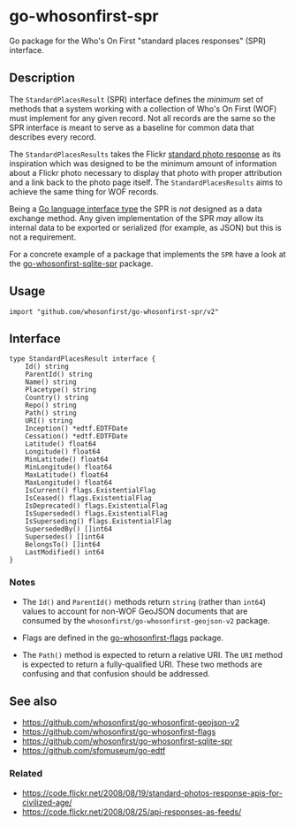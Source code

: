 # go-whosonfirst-spr

Go package for the Who's On First "standard places responses" (SPR) interface.

## Description

The `StandardPlacesResult` (SPR) interface defines the _minimum_ set of methods that a system working with a collection of Who's On First (WOF) must implement for any given record. Not all records are the same so the SPR interface is meant to serve as a baseline for common data that describes every record.

The `StandardPlacesResults` takes the Flickr [standard photo response](https://code.flickr.net/2008/08/19/standard-photos-response-apis-for-civilized-age) as its inspiration which was designed to be the minimum amount of information about a Flickr photo necessary to display that photo with proper attribution and a link back to the photo page itself. The `StandardPlacesResults` aims to achieve the same thing for WOF records.

Being a [Go language interface type](https://www.alexedwards.net/blog/interfaces-explained) the SPR is _not_ designed as a data exchange method. Any given implementation of the SPR _may_ allow its internal data to be exported or serialized (for example, as JSON) but this is not a requirement.

For a concrete example of a package that implements the `SPR` have a look at the [go-whosonfirst-sqlite-spr](https://github.com/whosonfirst/go-whosonfirst-sqlite-spr) package.

## Usage

```
import "github.com/whosonfirst/go-whosonfirst-spr/v2"
```

## Interface

```
type StandardPlacesResult interface {
	Id() string
	ParentId() string
	Name() string
	Placetype() string
	Country() string
	Repo() string
	Path() string
	URI() string
	Inception() *edtf.EDTFDate
	Cessation() *edtf.EDTFDate	
	Latitude() float64
	Longitude() float64
	MinLatitude() float64
	MinLongitude() float64
	MaxLatitude() float64
	MaxLongitude() float64
	IsCurrent() flags.ExistentialFlag
	IsCeased() flags.ExistentialFlag
	IsDeprecated() flags.ExistentialFlag
	IsSuperseded() flags.ExistentialFlag
	IsSuperseding() flags.ExistentialFlag
	SupersededBy() []int64
	Supersedes() []int64
	BelongsTo() []int64
	LastModified() int64
}
```

### Notes

* The `Id()` and `ParentId()` methods return `string` (rather than `int64`) values to account for non-WOF GeoJSON documents that are consumed by the `whosonfirst/go-whosonfirst-geojson-v2` package.

* Flags are defined in the [go-whosonfirst-flags](https://github.com/whosonfirst/go-whosonfirst-flags) package.

* The `Path()` method is expected to return a relative URI. The `URI` method is expected to return a fully-qualified URI. These two methods are confusing and that confusion should be addressed.

## See also

* https://github.com/whosonfirst/go-whosonfirst-geojson-v2
* https://github.com/whosonfirst/go-whosonfirst-flags
* https://github.com/whosonfirst/go-whosonfirst-sqlite-spr
* https://github.com/sfomuseum/go-edtf

### Related

* https://code.flickr.net/2008/08/19/standard-photos-response-apis-for-civilized-age/
* https://code.flickr.net/2008/08/25/api-responses-as-feeds/
